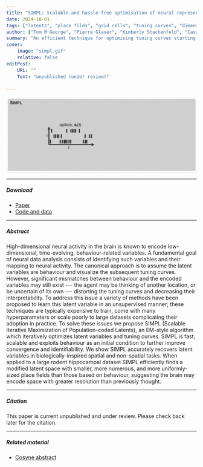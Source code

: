 ```yaml
---
title: "SIMPL: Scalable and hassle-free optimisation of neural representations from behaviour"
date: 2024-10-01
tags: ["latents", "place filds", "grid cells", "tuning curves", "dimensionality reduction"]
author: ["Tom M George", "Pierre Glaser", "Kimberly Stachenfeld", "Caswell Barry", "Claudia Clopath"]
summary: "An efficient technique for optimising tuning curves starting from behaviour by iteratively refitting the tuning curves and redecoding the latent variables." 
cover:
    image: "simpl.gif"
    relative: false
editPost:
    URL: ""
    Text: "unpublished (under review)"

---
```


![](simpl2.gif)

---

##### Download

+ [Paper](simpl.pdf)
+ [Code and data](https://anonymous.4open.science/r/simpl/README.md)

---

##### Abstract

High-dimensional neural activity in the brain is known to encode low-dimensional, time-evolving, behaviour-related variables. A fundamental goal of neural data analysis consists of identifying such variables and their mapping to neural activity. The canonical approach is to assume the latent variables are behaviour and visualize the subsequent tuning curves. However, significant mismatches between behaviour and the encoded variables may still exist --- the agent may be thinking of another location, or be uncertain of its own --- distorting the tuning curves and decreasing their interpretability. To address this issue a variety of methods have been proposed to learn this latent variable in an unsupervised manner; these techniques are typically expensive to train, come with many hyperparameters or scale poorly to large datasets complicating their adoption in practice. To solve these issues we propose SIMPL (Scalable Iterative Maximization of Population-coded Latents), an EM-style algorithm which iteratively optimizes latent variables and tuning curves. SIMPL is fast, scalable and exploits behaviour as an initial condition to further improve convergence and identifiability. We show SIMPL accurately recovers latent variables in biologically-inspired spatial and non-spatial tasks. When applied to a large rodent hippocampal dataset SIMPL efficiently finds a modified latent space with smaller, more numerous, and more uniformly-sized place fields than those based on behaviour, suggesting the brain may encode space with greater resolution than previously thought.

---

##### Citation

This paper is current unpublished and under review. Please check back later for the citation.

<!-- Unterholzer, Detlev A., and  Moritz-Maria von Igelfeld. 2013. "Unusual Uses For Olive Oil." *Journal of Oleic Science* 34 (1): 449–489. http://www.alexandermccallsmith.com/book/unusual-uses-for-olive-oil.

```BibTeX
@article{UI13,
author = {Detlev A. Unterholzer and Moritz-Maria von Igelfeld},
year = {2013},
title ={Unusual Uses For Olive Oil},
journal = {Journal of Oleic Science},
volume = {34},
number = {1},
pages = {449--489},
url = {http://www.alexandermccallsmith.com/book/unusual-uses-for-olive-oil}}
``` -->

---

##### Related material

+ [Cosyne abstract](cosyne.pdf)
